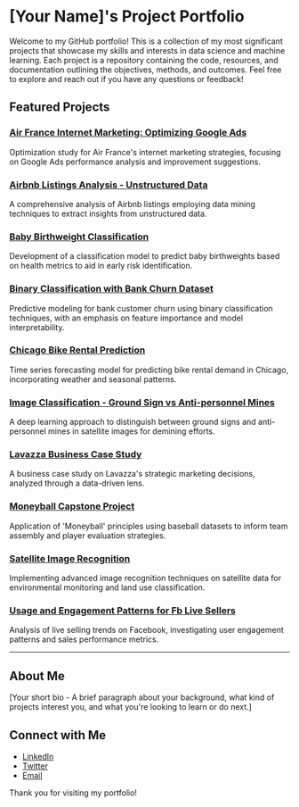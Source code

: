 # [Your Name]'s Project Portfolio

Welcome to my GitHub portfolio! This is a collection of my most significant projects that showcase my skills and interests in data science and machine learning. Each project is a repository containing the code, resources, and documentation outlining the objectives, methods, and outcomes. Feel free to explore and reach out if you have any questions or feedback!

## Featured Projects

### [Air France Internet Marketing: Optimizing Google Ads](link-to-repo)
Optimization study for Air France's internet marketing strategies, focusing on Google Ads performance analysis and improvement suggestions.

### [Airbnb Listings Analysis - Unstructured Data](link-to-repo)
A comprehensive analysis of Airbnb listings employing data mining techniques to extract insights from unstructured data.

### [Baby Birthweight Classification](link-to-repo)
Development of a classification model to predict baby birthweights based on health metrics to aid in early risk identification.

### [Binary Classification with Bank Churn Dataset](link-to-repo)
Predictive modeling for bank customer churn using binary classification techniques, with an emphasis on feature importance and model interpretability.

### [Chicago Bike Rental Prediction](link-to-repo)
Time series forecasting model for predicting bike rental demand in Chicago, incorporating weather and seasonal patterns.

### [Image Classification - Ground Sign vs Anti-personnel Mines](link-to-repo)
A deep learning approach to distinguish between ground signs and anti-personnel mines in satellite images for demining efforts.

### [Lavazza Business Case Study](link-to-repo)
A business case study on Lavazza's strategic marketing decisions, analyzed through a data-driven lens.

### [Moneyball Capstone Project](link-to-repo)
Application of 'Moneyball' principles using baseball datasets to inform team assembly and player evaluation strategies.

### [Satellite Image Recognition](link-to-repo)
Implementing advanced image recognition techniques on satellite data for environmental monitoring and land use classification.

### [Usage and Engagement Patterns for Fb Live Sellers](link-to-repo)
Analysis of live selling trends on Facebook, investigating user engagement patterns and sales performance metrics.

---

## About Me

[Your short bio - A brief paragraph about your background, what kind of projects interest you, and what you're looking to learn or do next.]

## Connect with Me

- [LinkedIn](your-linkedin-url)
- [Twitter](your-twitter-url)
- [Email](mailto:your-email)

Thank you for visiting my portfolio!

